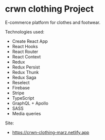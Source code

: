 # crwn clothing Project

E-commerce platform for clothes and footwear.

Technologies used:

- Create React App
- React Hooks
- React Router
- React Context
- Redux
- Redux Persist
- Redux Thunk
- Redux Saga
- Reselect
- Firebase
- Stripe
- TypeScript
- GraphQL + Apollo
- SASS
- Media queries

Site:

- https://crwn-clothing-marz.netlify.app
